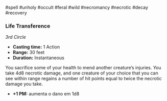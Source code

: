 #spell #unholy #occult #feral #wild #necromancy #necrotic #decay #recovery 
### Life Transference
*3rd Circle*
- **Casting time:** 1 Action
- **Range:** 30 feet
- **Duration:** Instantaneous

You sacrifice some of your health to mend another creature’s injuries. You take 4d8 necrotic damage, and one creature of your choice that you can see within range regains a number of hit points equal to twice the necrotic damage you take.

- **+1 PM:** aumenta o dano em 1d8